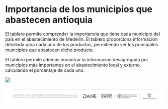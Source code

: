 # **Importancia de los municipios que abastecen antioquia**

El tablero permite comprender la importancia que tiene cada municipio del país en el abastecimiento de Medellín. El tablero proporciona información detallada para cada uno de los productos, permitiendo ver los principáles municipios que abastecen dicho producto.

El tablero permite además encontrar la información desagregada por municipios más importantes en el abastecimiento local y externo, calculando el porcentaje de cada uno.

![](preview_tablero.png)

![](www/logo2.png)
